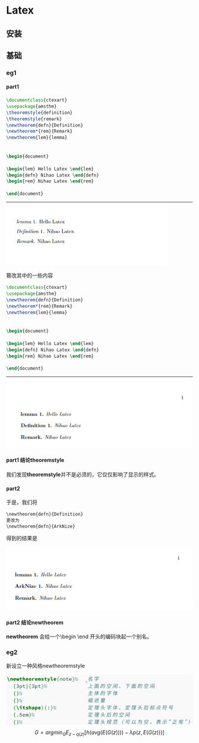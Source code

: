 # Latex

## 安装

## 基础

### eg1

#### part1

```latex
\documentclass{ctexart}
\usepackage{amsthm}
\theoremstyle{definition}
\theoremstyle{remark}
\newtheorem{defn}{Definition}
\newtheorem*{rem}{Remark}
\newtheorem{lem}{lemma}


\begin{document}

\begin{lem} Hello Latex \end{lem}
\begin{defn} Nihao Latex \end{defn}
\begin{rem} Nihao Latex \end{rem}
    
\end{document}
```

---

![image-20200913105600928](.\latex\image-20200913105600928.png)

篡改其中的一些内容

```latex
\documentclass{ctexart}
\usepackage{amsthm}
\newtheorem{defn}{Definition}
\newtheorem*{rem}{Remark}
\newtheorem{lem}{lemma}


\begin{document}

\begin{lem} Hello Latex \end{lem}
\begin{defn} Nihao Latex \end{defn}
\begin{rem} Nihao Latex \end{rem}

\end{document}
```

---

![image-20200913105918898](.\latex\image-20200913105918898.png)

#### part1 结论theoremstyle

我们发现**theoremstyle**并不是必须的，它仅仅影响了显示的样式。

#### part2

于是，我们将

```
\newtheorem{defn}{Definition}
更改为
\newtheorem{defn}{ArkNize}
```

得到的结果是

![image-20200913110028329](.\latex\image-20200913110028329.png)

#### part2 结论newtheorem 

**newtheorem** 会给一个\begin \end 开头的编码块起一个别名。

### eg2

新设立一种风格newtheoremstyle

![image-20200913110601533](.\latex\image-20200913110601533.png)
$$
G=argmin_GE_{z-q(z)}[h(avg(E(G(z)))) - λp(z,E(G(z)))]
$$
